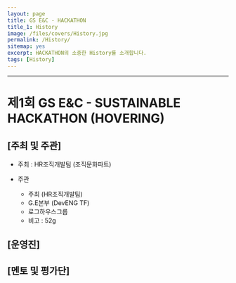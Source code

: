 ```yaml
---
layout: page
title: GS E&C - HACKATHON　
title_1: History
image: /files/covers/History.jpg
permalink: /History/
sitemap: yes
excerpt: HACKATHON의 소중한 History를 소개합니다.
tags: [History]
---
```


-------------------------------------------------------------

# 제1회 GS E&C - SUSTAINABLE HACKATHON (HOVERING)

## [주최 및 주관]

- 주최 : HR조직개발팀 (조직문화파트)

- 주관
	- 주최 (HR조직개발팀)
	- G.E본부 (DevENG TF)
	- 로그하우스그룹
	- 비고 : 52g

## [운영진]

## [멘토 및 평가단]